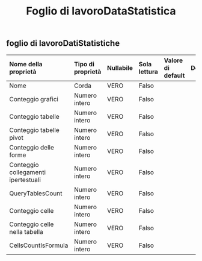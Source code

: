 ﻿---
title: Foglio di lavoroDataStatistica
second_title: Aspose.Cells Cloud Documen
type: docs
url: /it/specification/model/worksheetdatastatistics/
description: "Aspose.Cells Specifica del modello cloud: WorksheetDataStatistics. Gestisci facilmente Excel e altri fogli di calcolo con funzionalità come apertura, generazione, modifica, divisione, unione, confronto e conversione"
weight: 50
---
## **foglio di lavoroDatiStatistiche**

 

| Nome della proprietà| Tipo di proprietà| Nullabile| Sola lettura| Valore di default| Descrizione|
|:- |:- |:- |:- |:- |:- |
| Nome| Corda| VERO| Falso|||
| Conteggio grafici| Numero intero| VERO| Falso|||
| Conteggio tabelle| Numero intero| VERO| Falso|||
| Conteggio tabelle pivot| Numero intero| VERO| Falso|||
| Conteggio delle forme| Numero intero| VERO| Falso|||
| Conteggio collegamenti ipertestuali| Numero intero| VERO| Falso|||
| QueryTablesCount| Numero intero| VERO| Falso|||
|Conteggio celle| Numero intero| VERO| Falso|||
| Conteggio celle nella tabella| Numero intero| VERO| Falso|||
| CellsCountIsFormula| Numero intero| VERO| Falso|||

